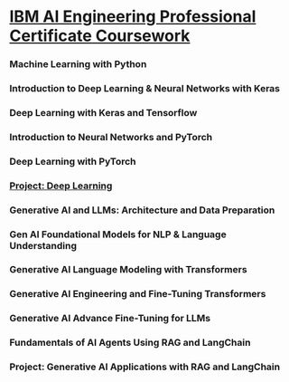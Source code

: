 # [IBM AI Engineering Professional Certificate Coursework](https://www.coursera.org/professional-certificates/ai-engineer)

### Machine Learning with Python
### Introduction to Deep Learning & Neural Networks with Keras
### Deep Learning with Keras and Tensorflow
### Introduction to Neural Networks and PyTorch
### Deep Learning with PyTorch
### [Project: Deep Learning](/IBM%20AI%20Engineering%20Certification/Comparing%20Pretrained%20Models.ipynb)
### Generative AI and LLMs: Architecture and Data Preparation
### Gen AI Foundational Models for NLP & Language Understanding
### Generative AI Language Modeling with Transformers
### Generative AI Engineering and Fine-Tuning Transformers
### Generative AI Advance Fine-Tuning for LLMs
### Fundamentals of AI Agents Using RAG and LangChain
### Project: Generative AI Applications with RAG and LangChain
